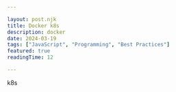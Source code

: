 ```yaml
---

layout: post.njk
title: Docker k8s
description: docker
date: 2024-03-19
tags: ["JavaScript", "Programming", "Best Practices"]
featured: true
readingTime: 12

---
```


k8s
